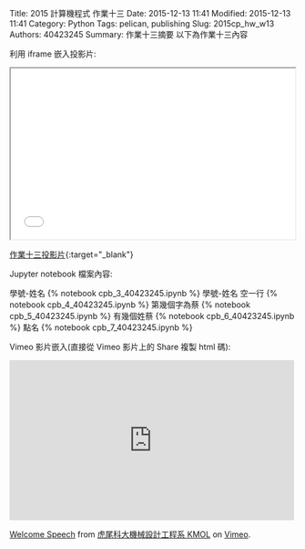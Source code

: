 Title: 2015 計算機程式 作業十三
Date: 2015-12-13 11:41
Modified: 2015-12-13 11:41
Category: Python
Tags: pelican, publishing
Slug: 2015cp_hw_w13
Authors: 40423245
Summary: 作業十三摘要
以下為作業十三內容

利用 iframe 嵌入投影片:

<iframe src="40423245_cp_w13.html" width="500" height="300"></iframe>

[作業十三投影片](40423245_cp_w13.html){:target="_blank"}


 Jupyter notebook 檔案內容:

學號-姓名
{% notebook cpb_3_40423245.ipynb %}
學號-姓名 空一行
{% notebook cpb_4_40423245.ipynb %}
第幾個字為蔡
{% notebook cpb_5_40423245.ipynb %}
有幾個姓蔡
{% notebook cpb_6_40423245.ipynb %}
點名
{% notebook cpb_7_40423245.ipynb %}


Vimeo 影片嵌入(直接從 Vimeo 影片上的 Share 複製 html 碼):

<iframe src="https://player.vimeo.com/video/137724068" width="500" height="281" frameborder="0" webkitallowfullscreen mozallowfullscreen allowfullscreen></iframe> <p><a href="https://vimeo.com/137724068">Welcome Speech</a> from <a href="https://vimeo.com/user24079973">虎尾科大機械設計工程系 KMOL</a> on <a href="https://vimeo.com">Vimeo</a>.</p>

